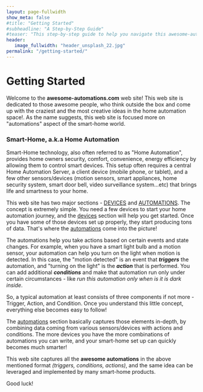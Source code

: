 ```yaml
---
layout: page-fullwidth
show_meta: false
#title: "Getting Started"
#subheadline: "A Step-by-Step Guide"
#teaser: "This step-by-step guide to help you navigate this awesome-automations.com site"
header:
   image_fullwidth: "header_unsplash_22.jpg"
permalink: "/getting-started/"
---
```


# Getting Started

Welcome to the <strong>awesome-automations.com</strong> web site! This web site is dedicated to those awesome people, who think outside the box and come up with the craziest and the most creative ideas in the home automation space!. As the name suggests, this web site is focused more on  "automations" aspect of the smart-home world.

<h3>Smart-Home, a.k.a Home Automation</h3>

<p>Smart-Home technology, also often referred to as "Home Automation", provides home owners security, comfort, convenience, energy efficiency by allowing them to control smart devices. This setup often requires a central Home Automation Server, a client device (mobile phone, or tablet), and a few other sensors/devices (motion sensors, smart appliances, home security system, smart door bell, video surveillance system...etc) that brings life and smartness to your home.</p>

<p>This web site has two major sections - <a href="/smarthome-devices/">DEVICES</a> and <a href="/ideas/">AUTOMATIONS</a>. The concept is extremely simple. You need a few devices to start your home automation journey, and the <a href="/smarthome-devices/">devices</a> section will help you get started. Once you have some of those devices set up properly, they start producing tons of data. That's where the <a href="/ideas/">automations</a> come into the picture!</p>

<p>The automations help you take actions based on certain events and state changes. For example, when you have a smart light bulb and a motion sensor, your automation can help you turn on the light when motion is detected. In this case, the "motion detected" is an event that <strong><i>triggers</i></strong> the automation, and "turning on the light" is the <strong><i>action</i></strong> that is performed. You can add additional <strong><i>conditions</i></strong> and make that automation run only under certain circumstances - like <i>run this automation only when is it is dark inside</i>.</p>

So, a typical automation at least consists of three components if not more - Trigger, Action, and Condition. Once you understand this little concept, everything else becomes easy to follow!

The <a href="/ideas/">automations</a> section basically captures those elements in-depth, by combining data coming from various sensors/devices with actions and conditions. The more devices you have the more combinations of automations you can write, and your smart-home set up can quickly becomes much smarter!

This web site captures all the <strong>awesome automations</strong> in the above mentioned format <i>(triggers, conditions, actions)</i>, and the same idea can be leveraged and implemented by many smart-home products.

Good luck!